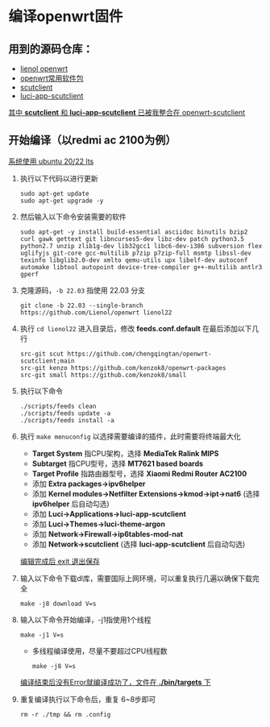 # 编译openwrt固件

## 用到的源码仓库：

- [lienol openwrt](https://github.com/Lienol/openwrt)
- [openwrt常用软件包](https://github.com/kenzok8/openwrt-packages)
- [scutclient](https://github.com/scutclient/scutclient)
- [luci-app-scutclient](https://github.com/chengqingtan/luci-app-scutclient)

<u>其中 **scutclient** 和 **luci-app-scutclient** 已被我整合在 [openwrt-scutclient](https://github.com/chengqingtan/openwrt-scutclient)</u>

## 开始编译（以redmi ac 2100为例）

<u>系统使用 ubuntu 20/22 lts</u>

1. 执行以下代码以进行更新

   ```shell
   sudo apt-get update
   sudo apt-get upgrade -y
   ```

2. 然后输入以下命令安装需要的软件

   ```shell
   sudo apt-get -y install build-essential asciidoc binutils bzip2 curl gawk gettext git libncurses5-dev libz-dev patch python3.5 python2.7 unzip zlib1g-dev lib32gcc1 libc6-dev-i386 subversion flex uglifyjs git-core gcc-multilib p7zip p7zip-full msmtp libssl-dev texinfo libglib2.0-dev xmlto qemu-utils upx libelf-dev autoconf automake libtool autopoint device-tree-compiler g++-multilib antlr3 gperf
   ```

3. 克隆源码，`-b 22.03` 指使用 22.03 分支

   ```shell
   git clone -b 22.03 --single-branch https://github.com/Lienol/openwrt lienol22
   ```

4. 执行 `cd lienol22` 进入目录后，修改 **feeds.conf.default** 在最后添加以下几行

   ```
   src-git scut https://github.com/chengqingtan/openwrt-scutclient;main
   src-git kenzo https://github.com/kenzok8/openwrt-packages
   src-git small https://github.com/kenzok8/small
   ```

5. 执行以下命令

   ```shell
   ./scripts/feeds clean
   ./scripts/feeds update -a
   ./scripts/feeds install -a
   ```

6. 执行 `make menuconfig` 以选择需要编译的插件，此时需要将终端最大化

   - **Target System** 指CPU架构，选择 **MediaTek Ralink MIPS**
   - **Subtarget** 指CPU型号，选择 **MT7621 based boards**
   - **Target Profile** 指路由器型号，选择 **Xiaomi Redmi Router AC2100**
   - 添加 **Extra packages->ipv6helper**
   - 添加 **Kernel modules->Netfilter Extensions->kmod->ipt->nat6** (选择 **ipv6helper** 后自动勾选)
   - 添加 **Luci->Applications->luci-app-scutclient**
   - 添加 **Luci->Themes->luci-theme-argon**
   - 添加 **Network->Firewall->ip6tables-mod-nat**
   - 添加 **Network->scutclient** (选择 **luci-app-scutclient** 后自动勾选)

   <u>编辑完成后 exit 退出保存</u>

7. 输入以下命令下载dl库，需要国际上网环境，可以重复执行几遍以确保下载完全

   ```shell
   make -j8 download V=s
   ```

8. 输入以下命令开始编译，-j1指使用1个线程

   ```shell
   make -j1 V=s
   ```

   - 多线程编译使用，尽量不要超过CPU线程数

     ```shell
     make -j8 V=s
     ```

   <u>编译结束后没有Error就编译成功了，文件在 **./bin/targets** 下</u>

9. 重复编译执行以下命令后，重复 6~8步即可

   ```shell
   rm -r ./tmp && rm .config
   ```

   

